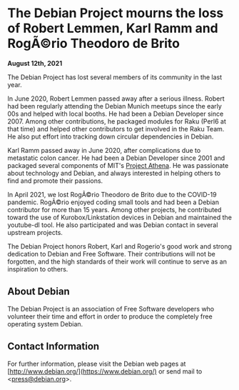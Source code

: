 
The Debian Project mourns the loss of Robert Lemmen, Karl Ramm and RogÃ©rio Theodoro de Brito
=============================================================================================


**August 12th, 2021**


The Debian Project has lost several members of its
community in the last year.



In June 2020, Robert Lemmen passed away after a serious illness.
Robert had been regularly attending the Debian Munich meetups since the
early 00s and helped with local booths.
He had been a Debian Developer since 2007. Among other contributions,
he packaged modules for Raku (Perl6 at that time) and helped other
contributors to get involved in the Raku Team.
He also put effort into tracking down circular dependencies in Debian.




Karl Ramm passed away in June 2020, after complications due to metastatic colon cancer.
He had been a Debian Developer since 2001 and packaged several components of MIT's
[Project Athena](https://en.wikipedia.org/wiki/Project_Athena).
He was passionate about technology and Debian,
and always interested in helping others to find and promote their passions.




In April 2021, we lost RogÃ©rio Theodoro de Brito due to the COVID-19 pandemic.
RogÃ©rio enjoyed coding small tools and had been a Debian contributor for more than 15 years.
Among other projects, he contributed toward the use of Kurobox/Linkstation devices in Debian
and maintained the youtube-dl tool. He also participated and was Debian contact in several upstream projects.



The Debian Project honors Robert, Karl and Rogerio's good work and strong dedication to Debian
and Free Software. Their contributions will not be forgotten, and the
high standards of their work will continue to serve as an inspiration to
others.


About Debian
------------


The Debian Project is an association of Free Software developers who
volunteer their time and effort in order to produce the completely free
operating system Debian.


Contact Information
-------------------


For further information, please visit the Debian web pages at
[http://www.debian.org/](https://www.debian.org/) or send mail to
<[press@debian.org](mailto:press@debian.org)>.



